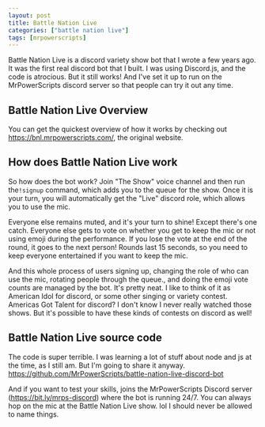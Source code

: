 ```yaml
---
layout: post
title: Battle Nation Live
categories: ["battle nation live"]
tags: [mrpowerscripts]
---
```


Battle Nation Live is a discord variety show bot that I wrote a few years ago. It was the first real discord bot that I built. I was using Discord.js, and the code is atrocious. But it still works! And I've set it up to run on the MrPowerScripts discord server so that people can try it out any time.

## Battle Nation Live Overview

You can get the quickest overview of how it works by checking out https://bnl.mrpowerscripts.com/, the original website.

## How does Battle Nation Live work

So how does the bot work? Join "The Show" voice channel and then run the`!signup` command, which adds you to the queue for the show. Once it is your turn, you will automatically get the "Live" discord role, which allows you to use the mic.

Everyone else remains muted, and it's your turn to shine! Except there's one catch. Everyone else gets to vote on whether you get to keep the mic or not using emoji during the performance. If you lose the vote at the end of the round, it goes to the next person! Rounds last 15 seconds, so you need to keep everyone entertained if you want to keep the mic.

And this whole process of users signing up,  changing the role of who can use the mic, rotating people through the queue., and doing the emoji vote counts are managed by the bot. It's pretty neat. I like to think of it as American Idol for discord, or some other singing or variety contest. Americas Got Talent for discord? I don't know I never really watched those shows. But it's possible to have these kinds of contests on discord as well!

## Battle Nation Live source code

The code is super terrible. I was learning a lot of stuff about node and js at the time, as I still am. But I'm going to share it anyway. https://github.com/MrPowerScripts/battle-nation-live-discord-bot

And if you want to test your skills, joins the MrPowerScripts Discord server (https://bit.ly/mrps-discord) where the bot is running 24/7. You can always hop on the mic at the Battle Nation Live show. lol I should never be allowed to name things.
